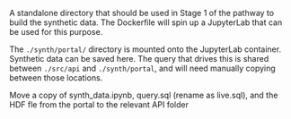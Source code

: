 A standalone directory that should be used in Stage 1 of the pathway to build the synthetic data.
The Dockerfile will spin up a JupyterLab that can be used for this purpose.

The `./synth/portal/` directory is mounted onto the JupyterLab container.
Synthetic data can be saved here.
The query that drives this is shared between `./src/api` and `./synth/portal`, and will need manually copying between those locations.

Move a copy of synth_data.ipynb, query.sql (rename as live.sql), and the HDF fle from the portal to the relevant API folder